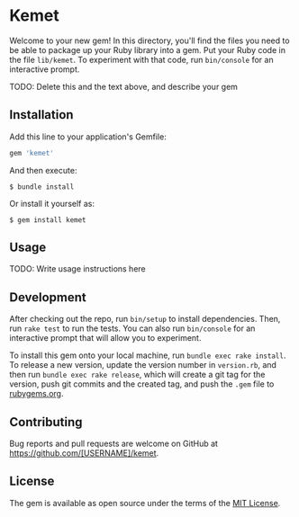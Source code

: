 # Kemet

Welcome to your new gem! In this directory, you'll find the files you need to be able to package up your Ruby library into a gem. Put your Ruby code in the file `lib/kemet`. To experiment with that code, run `bin/console` for an interactive prompt.

TODO: Delete this and the text above, and describe your gem

## Installation

Add this line to your application's Gemfile:

```ruby
gem 'kemet'
```

And then execute:

    $ bundle install

Or install it yourself as:

    $ gem install kemet

## Usage

TODO: Write usage instructions here

## Development

After checking out the repo, run `bin/setup` to install dependencies. Then, run `rake test` to run the tests. You can also run `bin/console` for an interactive prompt that will allow you to experiment.

To install this gem onto your local machine, run `bundle exec rake install`. To release a new version, update the version number in `version.rb`, and then run `bundle exec rake release`, which will create a git tag for the version, push git commits and the created tag, and push the `.gem` file to [rubygems.org](https://rubygems.org).

## Contributing

Bug reports and pull requests are welcome on GitHub at https://github.com/[USERNAME]/kemet.

## License

The gem is available as open source under the terms of the [MIT License](https://opensource.org/licenses/MIT).
